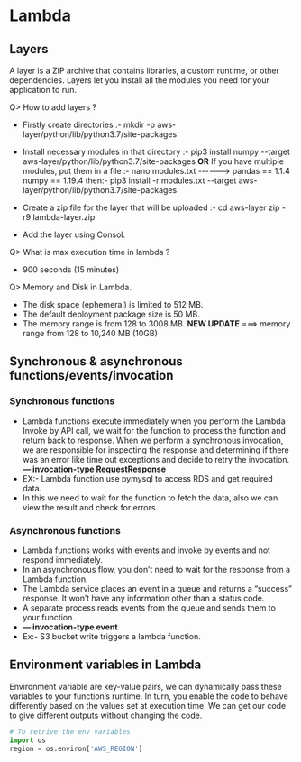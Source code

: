 # Lambda

## Layers 
A layer is a ZIP archive that contains libraries, a custom runtime, or other dependencies. 
Layers let you install all the modules you need for your application to run.
     
Q> How to add layers ?
* Firstly create directories :- mkdir -p aws-layer/python/lib/python3.7/site-packages
      
* Install necessary modules in that directory :- pip3 install numpy --target aws-layer/python/lib/python3.7/site-packages  **OR**
  If you have multiple modules, put them in a file :- nano modules.txt ------> pandas == 1.1.4
                                                                             numpy == 1.19.4
                                        then:- pip3 install -r modules.txt --target aws-layer/python/lib/python3.7/site-packages
      
* Create a zip file for the layer that will be uploaded :-  cd aws-layer
                                                          zip -r9 lambda-layer.zip
                                                                
* Add the layer using Consol.
      
Q> What is max execution time in lambda ?
*  900 seconds (15 minutes)

Q> Memory and Disk in Lambda.
   * The disk space (ephemeral) is limited to 512 MB.
   * The default deployment package size is 50 MB.
   * The memory range is from 128 to 3008 MB.   **NEW UPDATE** ===> memory range from 128 to 10,240 MB (10GB)

## Synchronous & asynchronous functions/events/invocation
### Synchronous functions
* Lambda functions execute immediately when you perform the Lambda Invoke by API call, we wait for the function to process the function and return back   to response. When we perform a synchronous invocation, we are responsible for inspecting the response and determining if there was an error like time   out exceptions and decide to retry the invocation.   
**— invocation-type RequestResponse**
* EX:- Lambda function use pymysql to access RDS and get required data.
* In this we need to wait for the function to fetch the data, also we can view the result and check for errors.

### Asynchronous functions
* Lambda functions works with events and invoke by events and not respond immediately.
* In an asynchronous flow, you don’t need to wait for the response from a Lambda function.
* The Lambda service places an event in a queue and returns a “success” response. It won’t have any information other than a status code.
* A separate process reads events from the queue and sends them to your function.
* **— invocation-type event**
* Ex:- S3 bucket write triggers a lambda function.

## Environment variables in Lambda
Environment variable are key-value pairs, we can dynamically pass these variables to your function’s runtime. In turn, you enable the code to behave differently based on the values set at execution time.
We can get our code to give different outputs without changing the code.
```python
# To retrive the env variables
import os
region = os.environ['AWS_REGION']
```




